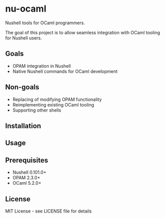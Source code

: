 # nu-ocaml
Nushell tools for OCaml programmers.

The goal of this project is to allow seamless integration with OCaml tooling for
Nushell users.

## Goals
- OPAM integration in Nushell
- Native Nushell commands for OCaml development

## Non-goals
- Replacing of modifying OPAM functionality
- Reimplementing existing OCaml tooling
- Supporting other shells

## Installation

## Usage

## Prerequisites
- Nushell 0.101.0+
- OPAM 2.3.0+
- OCaml 5.2.0+

## License
MIT License - see LICENSE file for details
